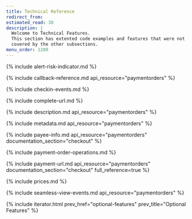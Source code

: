 ```yaml
---
title: Technical Reference
redirect_from:
estimated_read: 30
description: |
  Welcome to Technical Features.
  This section has extented code examples and features that were not
  covered by the other subsections.
menu_order: 1200
---
```


{% include alert-risk-indicator.md %}

{% include callback-reference.md api_resource="paymentorders" %}

{% include checkin-events.md %}

{% include complete-url.md %}

{% include description.md api_resource="paymentorders" %}

{% include metadata.md api_resource="paymentorders" %}

{% include payee-info.md api_resource="paymentorders"
documentation_section="checkout" %}

{% include payment-order-operations.md %}

{% include payment-url.md api_resource="paymentorders" documentation_section="checkout" full_reference=true %}

{% include prices.md %}

{% include seamless-view-events.md api_resource="paymentorders" %}

{% include iterator.html prev_href="optional-features" prev_title="Optional Features" %}
